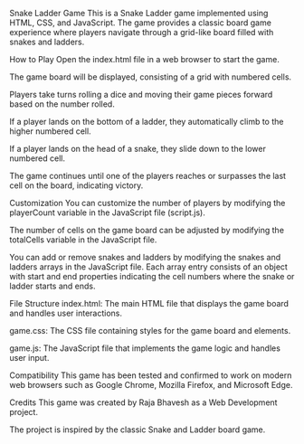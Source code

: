 Snake Ladder Game
This is a Snake Ladder game implemented using HTML, CSS, and JavaScript. The game provides a classic board game experience where players navigate through a grid-like board filled with snakes and ladders.

How to Play
Open the index.html file in a web browser to start the game.

The game board will be displayed, consisting of a grid with numbered cells.

Players take turns rolling a dice and moving their game pieces forward based on the number rolled.

If a player lands on the bottom of a ladder, they automatically climb to the higher numbered cell.

If a player lands on the head of a snake, they slide down to the lower numbered cell.

The game continues until one of the players reaches or surpasses the last cell on the board, indicating victory.

Customization
You can customize the number of players by modifying the playerCount variable in the JavaScript file (script.js).

The number of cells on the game board can be adjusted by modifying the totalCells variable in the JavaScript file.

You can add or remove snakes and ladders by modifying the snakes and ladders arrays in the JavaScript file. Each array entry consists of an object with start and end properties indicating the cell numbers where the snake or ladder starts and ends.

File Structure
index.html: The main HTML file that displays the game board and handles user interactions.

game.css: The CSS file containing styles for the game board and elements.

game.js: The JavaScript file that implements the game logic and handles user input.

Compatibility
This game has been tested and confirmed to work on modern web browsers such as Google Chrome, Mozilla Firefox, and Microsoft Edge.

Credits
This game was created by Raja Bhavesh as a Web Development project.

The project is inspired by the classic Snake and Ladder board game.
